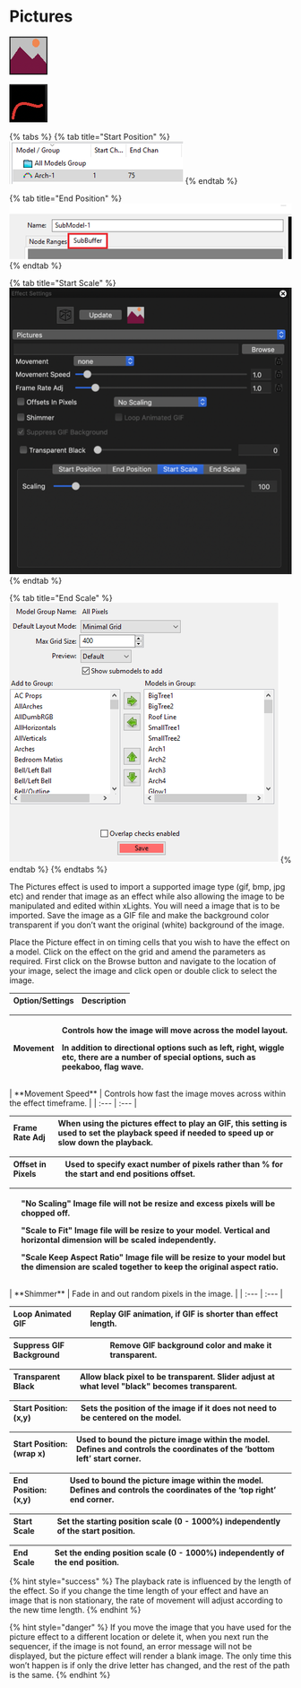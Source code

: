 # Pictures

![Icon](../../.gitbook/assets/image-783.png)

![Sequencer Grid](../../.gitbook/assets/image%20%28762%29.png)

{% tabs %}
{% tab title="Start Position" %}
![](../../.gitbook/assets/image%20%28478%29.png)
{% endtab %}

{% tab title="End Position" %}
![](../../.gitbook/assets/image%20%28366%29.png)
{% endtab %}

{% tab title="Start Scale" %}
![](../../.gitbook/assets/image-777.png)
{% endtab %}

{% tab title="End Scale" %}
![](../../.gitbook/assets/image%20%28195%29.png)
{% endtab %}
{% endtabs %}

The Pictures effect is used to import a supported image type \(gif, bmp, jpg etc\) and render that image as an effect while also allowing the image to be manipulated and edited within xLights. You will need a image that is to be imported. Save the image as a GIF file and make the background color transparent if you don’t want the original \(white\) background of the image.

Place the Picture effect in on timing cells that you wish to have the effect on a model. Click on the effect on the grid and amend the parameters as required. First click on the Browse button and navigate to the location of your image, select the image and click open or double click to select the image.

| Option/Settings | Description |
| :--- | :--- |


<table>
  <thead>
    <tr>
      <th style="text-align:left"><b>Movement</b>
      </th>
      <th style="text-align:left">
        <p>Controls how the image will move across the model layout.</p>
        <p>In addition to directional options such as left, right, wiggle etc, there
          are a number of special options, such as peekaboo, flag wave.</p>
      </th>
    </tr>
  </thead>
  <tbody></tbody>
</table>| **Movement Speed** | Controls how fast the image moves across within the effect timeframe. |
| :--- | :--- |


| **Frame Rate Adj** | When using the pictures effect to play an GIF, this setting is used to set the playback speed if needed to speed up or slow down the playback. |
| :--- | :--- |


| **Offset in Pixels** | Used to specify exact number of pixels rather than % for the start and end positions offset. |
| :--- | :--- |


<table>
  <thead>
    <tr>
      <th style="text-align:left"></th>
      <th style="text-align:left">
        <p>&quot;No Scaling&quot; Image file will not be resize and excess pixels
          will be chopped off.</p>
        <p>&quot;Scale to Fit&quot; Image file will be resize to your model. Vertical
          and horizontal dimension will be scaled independently.</p>
        <p>&quot;Scale Keep Aspect Ratio&quot; Image file will be resize to your
          model but the dimension are scaled together to keep the original aspect
          ratio.</p>
      </th>
    </tr>
  </thead>
  <tbody></tbody>
</table>| **Shimmer** | Fade in and out random pixels in the image. |
| :--- | :--- |


| **Loop Animated GIF** | Replay GIF animation, if GIF is shorter than effect length. |
| :--- | :--- |


| **Suppress GIF Background** | Remove GIF background color and make it transparent. |
| :--- | :--- |


| **Transparent Black** | Allow black pixel to be transparent. Slider adjust at what level "black" becomes transparent. |
| :--- | :--- |


| **Start Position: \(x,y\)** | Sets the position of the image if it does not need to be centered on the model. |
| :--- | :--- |


| **Start Position: \(wrap x\)** | Used to bound the picture image within the model. Defines and controls the coordinates of the ‘bottom left’ start corner. |
| :--- | :--- |


| **End Position: \(x,y\)** | Used to bound the picture image within the model. Defines and controls the coordinates of the ‘top right’ end corner. |
| :--- | :--- |


| **Start Scale** | Set the starting position scale \(0 - 1000%\) independently of the start position. |
| :--- | :--- |


| **End Scale** | Set the ending position scale \(0 - 1000%\) independently of the end position. |
| :--- | :--- |


{% hint style="success" %}
The playback rate is influenced by the length of the effect. So if you change the time length of your effect and have an image that is non stationary, the rate of movement will adjust according to the new time length.
{% endhint %}

{% hint style="danger" %}
If you move the image that you have used for the picture effect to a different location or delete it, when you next run the sequencer, if the image is not found, an error message will not be displayed, but the picture effect will render a blank image. The only time this won’t happen is if only the drive letter has changed, and the rest of the path is the same.
{% endhint %}

